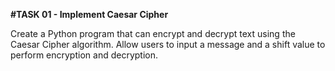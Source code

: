 **#TASK 01 - Implement Caesar Cipher**

Create a Python program that can encrypt and decrypt text using the Caesar Cipher algorithm. Allow users to input a message and a shift value to perform encryption and decryption.
